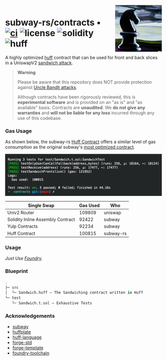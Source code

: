 <img align="right" width="150" height="150" top="100" src="./assets/plate.png">

# subway-rs/contracts • [![ci](https://github.com/refcell/subway-rs/actions/workflows/ci.yaml/badge.svg)](https://github.com/refcell/subway-rs/actions/workflows/ci.yaml) ![license](https://img.shields.io/badge/License-MIT-green.svg?label=license) ![solidity](https://img.shields.io/badge/solidity-^0.8.15-lightgrey) ![huff](https://img.shields.io/badge/huff-0.3.0-8b6c5c)

A highly optimized [huff](https://github.com/huff-language) contract that can be used for front and back slices in a UniswapV2 [sandwich attack](https://medium.com/coinmonks/defi-sandwich-attack-explain-776f6f43b2fd).

> **Warning**
>
> Please be aware that this repository does NOT provide protection against [Uncle Bandit attacks](https://twitter.com/bertcmiller/status/1385294417091760134).
>
> Although contracts have been rigorously reviewed, this is **experimental software** and is provided on an "as is" and "as available" basis. Contracts are **unaudited**.
> We **do not give any warranties** and **will not be liable for any loss** incurred through any use of this codebase.

### Gas Usage

As shown below, the subway-rs [Huff Contract](./src/Sandwich.huff) offers a similar level of gas consumption as the original subway's [most optimized contract](https://github.com/libevm/subway/blob/master/contracts/src/Sandwich.yulp).

![](./assets/gas.png)

| Single Swap                       | Gas Used | Who       |
| --------------------------------- | -------- | --------- |
| Univ2 Router                      | 109809   | uniswap   |
| Solidity Inline Assembly Contract | 92422    | subway    |
| Yulp Contracts                    | 92234    | subway    |
| Huff Contract                     | 100815   | subway-rs |

### Usage

_Just Use [Foundry](https://getfoundry.sh)._

### Blueprint

```ml
.
├─ src
│  └─ Sandwich.huff — The Sandwiching contract written in Huff
└─ test
   └─ Sandwich.t.sol — Exhaustive Tests
```

### Acknowledgements

- [subway](https://github.com/libevm/subway)
- [huffplate](https://github.com/refcell/huffplate)
- [huff-language](https://github.com/huff-language)
- [forge-std](https://github.com/brockelmore/forge-std)
- [forge-template](https://github.com/foundry-rs/forge-template)
- [foundry-toolchain](https://github.com/foundry-rs/foundry-toolchain)
